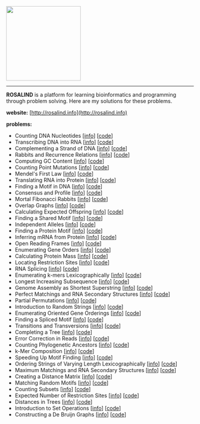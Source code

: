 <img src="http://rosalind.info/static/img/logo.png?v=1560257990" width="200">

***

**ROSALIND** is a platform for learning bioinformatics and programming through problem solving. Here are my solutions for these problems.

**website:** [http://rosalind.info](http://rosalind.info)

**problems:**

* Counting DNA Nucleotides [[info](http://rosalind.info/problems/dna/)] [[code](https://github.com/zonghui0228/Rosalind-Solutions/blob/master/scripts/rosalind_dna.py)]
* Transcribing DNA into RNA [[info](http://rosalind.info/problems/rna/)] [[code](https://github.com/zonghui0228/Rosalind-Solutions/blob/master/scripts/rosalind_rna.py)]
* Complementing a Strand of DNA [[info](http://rosalind.info/problems/revc/)] [[code](https://github.com/zonghui0228/Rosalind-Solutions/blob/master/scripts/rosalind_revc.py)]
* Rabbits and Recurrence Relations [[info](http://rosalind.info/problems/fib/)] [[code](https://github.com/zonghui0228/Rosalind-Solutions/blob/master/scripts/rosalind_fib.py)]
* Computing GC Content [[info](http://rosalind.info/problems/gc/)] [[code](https://github.com/zonghui0228/Rosalind-Solutions/blob/master/scripts/rosalind_gc.py)]
* Counting Point Mutations [[info](http://rosalind.info/problems/hamm/)] [[code](https://github.com/zonghui0228/Rosalind-Solutions/blob/master/scripts/rosalind_hamm.py)]
* Mendel's First Law [[info](http://rosalind.info/problems/iprb/)] [[code](https://github.com/zonghui0228/Rosalind-Solutions/blob/master/scripts/rosalind_iprb.py)]
* Translating RNA into Protein [[info](http://rosalind.info/problems/prot/)] [[code](https://github.com/zonghui0228/Rosalind-Solutions/blob/master/scripts/rosalind_prot.py)]
* Finding a Motif in DNA [[info](http://rosalind.info/problems/subs/)] [[code](https://github.com/zonghui0228/Rosalind-Solutions/blob/master/scripts/rosalind_subs.py)]
* Consensus and Profile [[info](http://rosalind.info/problems/cons/)] [[code](https://github.com/zonghui0228/Rosalind-Solutions/blob/master/scripts/rosalind_cons.py)]
* Mortal Fibonacci Rabbits [[info](http://rosalind.info/problems/fibd/)] [[code](https://github.com/zonghui0228/Rosalind-Solutions/blob/master/scripts/rosalind_fibd.py)]
* Overlap Graphs [[info](http://rosalind.info/problems/grph/)] [[code](https://github.com/zonghui0228/Rosalind-Solutions/blob/master/scripts/rosalind_grph.py)]
* Calculating Expected Offspring [[info](http://rosalind.info/problems/iev/)] [[code](https://github.com/zonghui0228/Rosalind-Solutions/blob/master/scripts/rosalind_iev.py)]
* Finding a Shared Motif [[info](http://rosalind.info/problems/lcsm/)] [[code](https://github.com/zonghui0228/Rosalind-Solutions/blob/master/scripts/rosalind_lcsm.py)]
* Independent Alleles [[info](http://rosalind.info/problems/lia/)] [[code](https://github.com/zonghui0228/Rosalind-Solutions/blob/master/scripts/rosalind_lia.py)]
* Finding a Protein Motif [[info](http://rosalind.info/problems/mprt/)] [[code](https://github.com/zonghui0228/Rosalind-Solutions/blob/master/scripts/rosalind_mprt.py)]
* Inferring mRNA from Protein [[info](http://rosalind.info/problems/mrna/)] [[code](https://github.com/zonghui0228/Rosalind-Solutions/blob/master/scripts/rosalind_mrna.py)]
* Open Reading Frames [[info](http://rosalind.info/problems/orf/)] [[code](https://github.com/zonghui0228/Rosalind-Solutions/blob/master/scripts/rosalind_orf.py)]
* Enumerating Gene Orders [[info](http://rosalind.info/problems/perm/)] [[code](https://github.com/zonghui0228/Rosalind-Solutions/blob/master/scripts/rosalind_perm.py)]
* Calculating Protein Mass [[info](http://rosalind.info/problems/prtm/)] [[code](https://github.com/zonghui0228/Rosalind-Solutions/blob/master/scripts/rosalind_prtm.py)]
* Locating Restriction Sites [[info](http://rosalind.info/problems/revp/)] [[code](https://github.com/zonghui0228/Rosalind-Solutions/blob/master/scripts/rosalind_revp.py)]
* RNA Splicing [[info](http://rosalind.info/problems/splc/)] [[code](https://github.com/zonghui0228/Rosalind-Solutions/blob/master/scripts/rosalind_splc.py)]
* Enumerating k-mers Lexicographically [[info](http://rosalind.info/problems/lexf/)] [[code](https://github.com/zonghui0228/Rosalind-Solutions/blob/master/scripts/rosalind_lexf.py)]
* Longest Increasing Subsequence [[info](http://rosalind.info/problems/lgis/)] [[code](https://github.com/zonghui0228/Rosalind-Solutions/blob/master/scripts/rosalind_lgis.py)]
* Genome Assembly as Shortest Superstring [[info](http://rosalind.info/problems/long/)] [[code](https://github.com/zonghui0228/Rosalind-Solutions/blob/master/scripts/rosalind_long.py)]
* Perfect Matchings and RNA Secondary Structures [[info](http://rosalind.info/problems/pmch/)] [[code](https://github.com/zonghui0228/Rosalind-Solutions/blob/master/scripts/rosalind_pmch.py)]
* Partial Permutations [[info](http://rosalind.info/problems/pper/)] [[code](https://github.com/zonghui0228/Rosalind-Solutions/blob/master/scripts/rosalind_pper.py)]
* Introduction to Random Strings [[info](http://rosalind.info/problems/prob/)] [[code](https://github.com/zonghui0228/Rosalind-Solutions/blob/master/scripts/rosalind_prob.py)]
* Enumerating Oriented Gene Orderings [[info](http://rosalind.info/problems/sign/)] [[code](https://github.com/zonghui0228/Rosalind-Solutions/blob/master/scripts/rosalind_sign.py)]
* Finding a Spliced Motif [[info](http://rosalind.info/problems/sseq/)] [[code](https://github.com/zonghui0228/Rosalind-Solutions/blob/master/scripts/rosalind_sseq.py)]
* Transitions and Transversions [[info](http://rosalind.info/problems/tran/)] [[code](https://github.com/zonghui0228/Rosalind-Solutions/blob/master/scripts/rosalind_tran.py)]
* Completing a Tree [[info](http://rosalind.info/problems/tree/)] [[code](https://github.com/zonghui0228/Rosalind-Solutions/blob/master/scripts/rosalind_tree.py)]
* Error Correction in Reads [[info](http://rosalind.info/problems/corr/)] [[code](https://github.com/zonghui0228/Rosalind-Solutions/blob/master/scripts/rosalind_corr.py)]
* Counting Phylogenetic Ancestors [[info](http://rosalind.info/problems/inod/)] [[code](https://github.com/zonghui0228/Rosalind-Solutions/blob/master/scripts/rosalind_inod.py)]
* k-Mer Composition [[info](http://rosalind.info/problems/kmer/)] [[code](https://github.com/zonghui0228/Rosalind-Solutions/blob/master/scripts/rosalind_kmer.py)]
* Speeding Up Motif Finding [[info](http://rosalind.info/problems/kmp/)] [[code](https://github.com/zonghui0228/Rosalind-Solutions/blob/master/scripts/rosalind_kmp.py)]
* Ordering Strings of Varying Length Lexicographically [[info](http://rosalind.info/problems/lexv/)] [[code](https://github.com/zonghui0228/Rosalind-Solutions/blob/master/scripts/rosalind_lexv.py)]
* Maximum Matchings and RNA Secondary Structures [[info](http://rosalind.info/problems/mmch/)] [[code](https://github.com/zonghui0228/Rosalind-Solutions/blob/master/scripts/rosalind_mmch.py)]
* Creating a Distance Matrix [[info](http://rosalind.info/problems/pdst/)] [[code](https://github.com/zonghui0228/Rosalind-Solutions/blob/master/scripts/rosalind_pdst.py)]
* Matching Random Motifs [[info](http://rosalind.info/problems/rstr/)] [[code](https://github.com/zonghui0228/Rosalind-Solutions/blob/master/scripts/rosalind_rstr.py)]
* Counting Subsets [[info](http://rosalind.info/problems/sset/)] [[code](https://github.com/zonghui0228/Rosalind-Solutions/blob/master/scripts/rosalind_sset.py)]
* Expected Number of Restriction Sites [[info](http://rosalind.info/problems/eval/)] [[code](https://github.com/zonghui0228/Rosalind-Solutions/blob/master/scripts/rosalind_eval.py)]
* Distances in Trees [[info](http://rosalind.info/problems/nwck/)] [[code](https://github.com/zonghui0228/Rosalind-Solutions/blob/master/scripts/rosalind_nwck.py)]
* Introduction to Set Operations [[info](http://rosalind.info/problems/seto/)] [[code](https://github.com/zonghui0228/Rosalind-Solutions/blob/master/scripts/rosalind_seto.py)]
* Constructing a De Bruijn Graphs [[info](http://rosalind.info/problems/dbru/)] [[code](https://github.com/zonghui0228/Rosalind-Solutions/blob/master/scripts/rosalind_dbru.py)]




